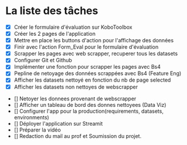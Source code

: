 # La liste des tâches

- [x] Créer le formulaire d'évaluation sur KoboToolbox
- [x] Créer les 2 pages de l'application
- [x] Mettre en place les buttons d'action pour l'affichage des données
- [x] Finir avec l'action Form_Eval pour le formulaire d'évaluation
- [x] Scrapper les pages avec web scrapper, recuperer tous les datasets
- [x] Configurer Git et Github
- [x] Implémenter une fonction pour scrapper les pages avec Bs4
- [x] Pepline de netoyage des données scrappées avec Bs4 (Feature Eng)
- [x] Afficher les datasets nettoyé en fonction du nb de page selected
- [x] Afficher les datasets non nettoyes de webscrapper
- [] Netoyer les donnees provenant de webscrapper
- [] Afficher un tableau de bord des donnes nettoyees (Data Viz)
- [] Configurer l'app pour la production(requirements, datasets, environments)
- [] Déployer l'application sur Streamit
- [] Préparer la vidéo
- [] Redaction du mail au prof et Soumission du projet.
